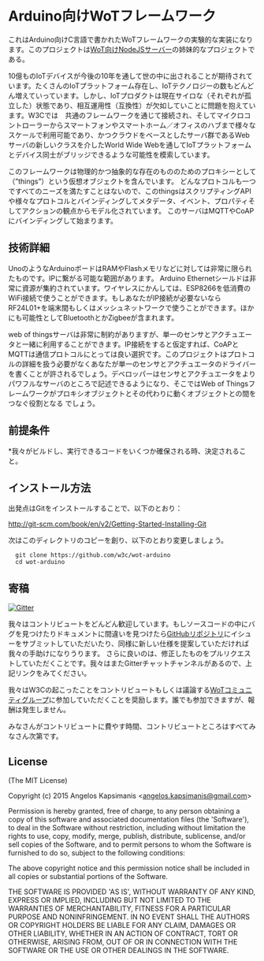 # Arduino向けWoTフレームワーク

これはArduino向けC言語で書かれたWoTフレームワークの実験的な実装になります。このプロジェクトは[WoT向けNodeJSサーバー](https://github.com/w3c/web-of-things-framework)の姉妹的なプロジェクトである。

10億ものIoTデバイスが今後の10年を通して世の中に出されることが期待されています。たくさんのIoTプラットフォーム存在し、IoTテクノロジーの数もどんどん増えていっています。しかし、IoTプロダクトは現在サイロな（それぞれが孤立した）状態であり、相互運用性（互換性）が欠如していことに問題を抱えています。W3Cでは　共通のフレームワークを通じて接続され、そしてマイクロコントローラーからスマートフォンやスマートホーム／オフィスのハブまで様々なスケールで利用可能であり、かつクラウドをベースとしたサーバ群であるWebサーバの新しいクラスを介したWorld Wide Webを通してIoTプラットフォームとデバイス同士がブリッジできるような可能性を模索しています。

このフレームワークは物理的かつ抽象的な存在のもののためのプロキシーとして（”things”）という仮想オブジェクトを含んでいます。
どんなプロトコルも一つですべてのニーズを満たすことはないので、このthingsはスクリプティングAPIや様々なプロトコルとバインディングしてメタデータ、イベント、プロパティそしてアクションの観点からモデル化されています。
このサーバはMQTTやCoAPにバインディングして始まります。

## 技術詳細

UnoのようなArduinoボードはRAMやFlashメモリなどに対しては非常に限られたものです。IPに繋がる可能な範囲があります。
Arduino Ethernetシールドは非常に資源が集約されています。ワイヤレスにかんしては、ESP8266を低消費のWiFi接続で使うことができます。もしあなたがIP接続が必要ないならRF24L01+を端末間もしくはメッシュネットワークで使うことができます。ほかにも可能性としてBluetoothとかZigbeeが含まれます。

web of thingsサーバは非常に制約がありますが、単一のセンサとアクチュエータと一緒に利用することができます。IP接続をすると仮定すれば、CoAPとMQTTは通信プロトコルにとっては良い選択です。このプロジェクトはプロトコルの詳細を扱う必要がなくあなたが単一のセンサとアクチュエータのドライバーを書くことが許されるでしょう。デベロッパーはセンサとアクチュエータをよりパワフルなサーバのところで記述できるようになり、そこではWeb of Thingsフレームワークがプロキシオブジェクトとその代わりに動くオブジェクトとの間をつなぐ役割となる
でしょう。

## 前提条件

 *我々がビルドし、実行できるコードをいくつか確保される時、決定されること。
  
## インストール方法
出発点はGitをインストールすることで、以下のとおり：

  http://git-scm.com/book/en/v2/Getting-Started-Installing-Git

次はこのディレクトリのコピーを創り、以下のとおり変更しましょう。

```
  git clone https://github.com/w3c/wot-arduino
  cd wot-arduino
```

## 寄稿

[![Gitter](https://badges.gitter.im/Join%20Chat.svg)](https://gitter.im/w3c/web-of-things-framework?utm_source=badge&utm_medium=badge&utm_campaign=pr-badge)

我々はコントリビュートをどんどん歓迎しています。もしソースコードの中にバグを見つけたりドキュメントに間違いを見つけたら[GitHubリポジトリ](https://github.com/w3c/arduino-wot)にイシューをサブミットしていただいたり、同様に新しい仕様を提案していただければ我々の手助けになりうります。
さらに良いのは、修正したものをプルリクエストしていただくことです。我々はまたGitterチャットチャンネルがあるので、上記リンクをみてください。

我々はW3Cの起こったことをコントリビュートもしくは議論する[WoTコミュニティグループ](https://www.w3.org/community/wot/)に参加していただくことを奨励します。誰でも参加できますが、報酬は発生しません。

みなさんがコントリビュートに費やす時間、コントリビュートところはすべてみなさん次第です。


## License

(The MIT License)

Copyright (c) 2015 Angelos Kapsimanis &lt;angelos.kapsimanis@gmail.com&gt;

Permission is hereby granted, free of charge, to any person obtaining a copy of this software and associated documentation files (the 'Software'), to deal in the Software without restriction, including without limitation the rights to use, copy, modify, merge, publish, distribute, sublicense, and/or sell copies of the Software, and to permit persons to whom the Software is furnished to do so, subject to the following conditions:

The above copyright notice and this permission notice shall be included in all copies or substantial portions of the Software.

THE SOFTWARE IS PROVIDED 'AS IS', WITHOUT WARRANTY OF ANY KIND, EXPRESS OR IMPLIED, INCLUDING BUT NOT LIMITED TO THE WARRANTIES OF MERCHANTABILITY, FITNESS FOR A PARTICULAR PURPOSE AND NONINFRINGEMENT. IN NO EVENT SHALL THE AUTHORS OR COPYRIGHT HOLDERS BE LIABLE FOR ANY CLAIM, DAMAGES OR OTHER LIABILITY, WHETHER IN AN ACTION OF CONTRACT, TORT OR OTHERWISE, ARISING FROM, OUT OF OR IN CONNECTION WITH THE SOFTWARE OR THE USE OR OTHER DEALINGS IN THE SOFTWARE.
